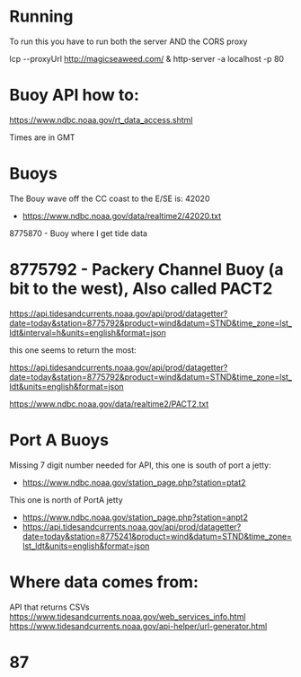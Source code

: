 # Running

To run this you have to run both the server AND the CORS proxy

lcp --proxyUrl http://magicseaweed.com/ &
http-server -a localhost -p 80
 
 # Buoy API how to:

 https://www.ndbc.noaa.gov/rt_data_access.shtml

 Times are in GMT

# Buoys

The Bouy wave off the CC coast to the E/SE is: 42020
- https://www.ndbc.noaa.gov/data/realtime2/42020.txt

8775870 - Buoy where I get tide data

# 8775792 - Packery Channel Buoy (a bit to the west), Also called PACT2

https://api.tidesandcurrents.noaa.gov/api/prod/datagetter?date=today&station=8775792&product=wind&datum=STND&time_zone=lst_ldt&interval=h&units=english&format=json


this one seems to return the most:


https://api.tidesandcurrents.noaa.gov/api/prod/datagetter?date=today&station=8775792&product=wind&datum=STND&time_zone=lst_ldt&units=english&format=json

https://www.ndbc.noaa.gov/data/realtime2/PACT2.txt

# Port A Buoys

Missing 7 digit number needed for API, this one is south of port a jetty:
* https://www.ndbc.noaa.gov/station_page.php?station=ptat2

This one is north of PortA jetty
* https://www.ndbc.noaa.gov/station_page.php?station=anpt2
* https://api.tidesandcurrents.noaa.gov/api/prod/datagetter?date=today&station=8775241&product=wind&datum=STND&time_zone=lst_ldt&units=english&format=json

# Where data comes from:


API that returns CSVs
https://www.tidesandcurrents.noaa.gov/web_services_info.html
https://www.tidesandcurrents.noaa.gov/api-helper/url-generator.html

# 87